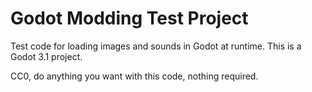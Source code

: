 # Godot Modding Test Project

Test code for loading images and sounds in Godot at runtime. This is a Godot 3.1 project.

CC0, do anything you want with this code, nothing required.
